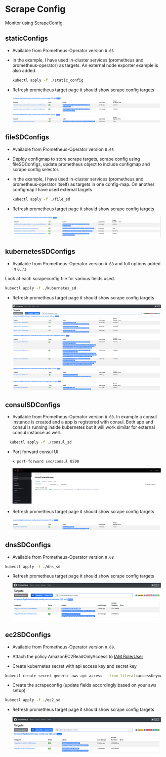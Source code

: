 # Scrape Config

Monitor using ScrapeConfig

## staticConfigs

- Available from Prometheus-Operator version `0.65`

- In the example, I have used in-cluster services (prometheus and prometheus-operator) as targets. An external node exporter example is also added.

  ```bash
  kubectl apply -f ./static_config
  ```

 - Refresh prometheus target page it should show scrape config targets

    ![img](img/scrape_config_static.png)

## fileSDConfigs

- Available from Prometheus-Operator version `0.65`

- Deploy configmap to store scrape targets, scrape config using fileSDConfigs, update prometheus object to include configmap and scrape config selector.

- In the example, I have used in-cluster services (prometheus and prometheus-operator itself) as targets in one config-map. On another configmap I have used external targets

  ```bash
  kubectl apply -f ./file_sd
  ```

 - Refresh prometheus target page it should show scrape config targets

    ![img](img/scrape_config_file_sd.png)

## kubernetesSDConfigs

- Available from Prometheus-Operator version `0.68` and full options added in `0.71`

Look at each scrapeconfig file for various fields used.

  ```bash
  kubectl apply -f ./kubernetes_sd
  ```

 - Refresh prometheus target page it should show scrape config targets

    ![img](img/scrape_config_kube_sd_node.png)
    ![img](img/scrape_config_kube_sd_pod.png)

## consulSDConfigs

- Available from Prometheus-Operator version `0.68`. In example a consul instance is created and a app is registered with consul. Both app and consul is running inside kubernetes but it will work similar for external consul instance as well.

```bash
  kubectl apply -f ./consul_sd
```

- Port forward consul UI

   ```bash
   k port-forward svc/consul 8500
   ```

   ![img](img/consul_ui.png)

- Refresh prometheus target page it should show scrape config targets

   ![img](img/scrape_config_consul_sd.png)

## dnsSDConfigs

- Available from Prometheus-Operator version `0.68`

```bash
kubectl apply -f ./dns_sd
```

 - Refresh prometheus target page it should show scrape config targets

    ![img](img/scrape_config_dns_sd.png)

## ec2SDConfigs

- Available from Prometheus-Operator version `0.69`.

- Attach the policy AmazonEC2ReadOnlyAccess to [IAM Role/User](https://docs.aws.amazon.com/IAM/latest/UserGuide/access_policies_manage-attach-detach.html)

- Create kubernetes secret with api access key and secret key

```bash
kubectl create secret generic aws-api-access --from-literal=accessKey=ACCESSKEY --from-literal=secretKey=SECRETKEY
```

- Create the scrapeconfig (update fields accordingly based on your aws setup)

```bash
kubectl apply -f ./ec2_sd
```

 - Refresh prometheus target page it should show scrape config targets

    ![img](img/scrape_config_ec2_sd.png)
